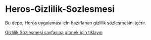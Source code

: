 # Heros-Gizlilik-Sozlesmesi

Bu depo, Heros uygulaması için hazırlanan gizlilik sözleşmesini içerir.

[Gizlilik Sözleşmesi sayfasına gitmek için tıklayın](https://omereyibardakci.github.io/Heros_Gizlilik_Sozlesmesi/)
